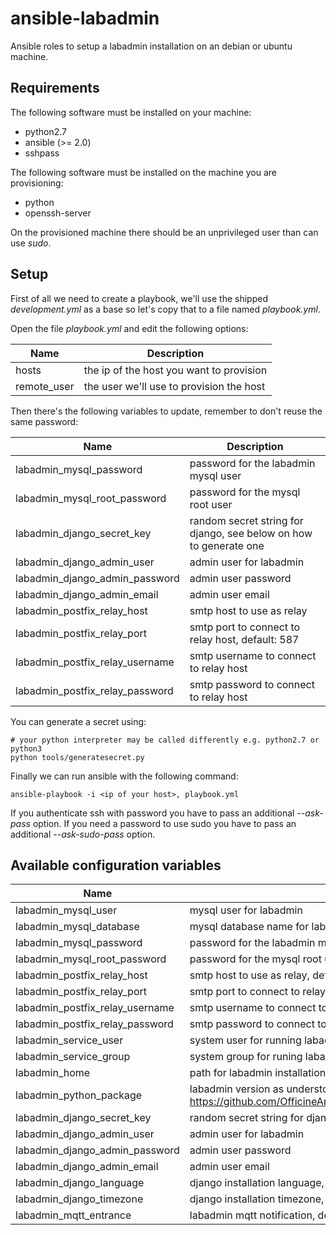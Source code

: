 # ansible-labadmin

Ansible roles to setup a labadmin installation on an debian or ubuntu machine.

## Requirements

The following software must be installed on your machine:

- python2.7
- ansible (>= 2.0)
- sshpass

The following software must be installed on the machine you are provisioning:

- python
- openssh-server

On the provisioned machine there should be an unprivileged user than can use *sudo*.

## Setup

First of all we need to create a playbook, we'll use the shipped *development.yml* as a base so let's
copy that to a file named *playbook.yml*.

Open the file *playbook.yml* and edit the following options:


| Name | Description |
|----- | ------------|
| hosts | the ip of the host you want to provision |
| remote_user | the user we'll use to provision the host |

Then there's the following variables to update, remember to don't reuse the same password:


| Name | Description |
|----- | ------------|
| labadmin_mysql_password | password for the labadmin mysql user |
| labadmin_mysql_root_password | password for the mysql root user |
| labadmin_django_secret_key | random secret string for django, see below on how to generate one |
| labadmin_django_admin_user | admin user for labadmin |
| labadmin_django_admin_password | admin user password |
| labadmin_django_admin_email | admin user email |
| labadmin_postfix_relay_host | smtp host to use as relay |
| labadmin_postfix_relay_port | smtp port to connect to relay host, default: 587 |
| labadmin_postfix_relay_username | smtp username to connect to relay host |
| labadmin_postfix_relay_password | smtp password  to connect to relay host |

You can generate a secret using:

```
# your python interpreter may be called differently e.g. python2.7 or python3
python tools/generatesecret.py
```

Finally we can run ansible with the following command:

```
ansible-playbook -i <ip of your host>, playbook.yml
```

If you authenticate ssh with password you have to pass an additional *--ask-pass* option.
If you need a password to use sudo you have to pass an additional *--ask-sudo-pass* option.

## Available configuration variables


| Name | Description |
|----- | ------------|
| labadmin_mysql_user | mysql user for labadmin |
| labadmin_mysql_database | mysql database name for labadmin |
| labadmin_mysql_password | password for the labadmin mysql user |
| labadmin_mysql_root_password | password for the mysql root user |
| labadmin_postfix_relay_host | smtp host to use as relay, default: smtp.localdomain |
| labadmin_postfix_relay_port | smtp port to connect to relay host, default: 587 |
| labadmin_postfix_relay_username | smtp username to connect to relay host |
| labadmin_postfix_relay_password | smtp password  to connect to relay host |
| labadmin_service_user | system user for running labadmin, default: labadmin |
| labadmin_service_group | system group for runing labadmin, default: labadmin |
| labadmin_home | path for labadmin installation, default: /var/www/labadmin |
| labadmin_python_package | labadmin version as understood by pip, default: https://github.com/OfficineArduinoTorino/LabAdmin/archive/v0.3.0.zip |
| labadmin_django_secret_key | random secret string for django, see tools/generatesecret.py |
| labadmin_django_admin_user | admin user for labadmin |
| labadmin_django_admin_password | admin user password |
| labadmin_django_admin_email | admin user email |
| labadmin_django_language| django installation language, default: it-it |
| labadmin_django_timezone| django installation timezone, default: Europe/Rome |
| labadmin_mqtt_entrance | labadmin mqtt notification, default: False |
